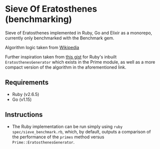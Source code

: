 # Sieve Of Eratosthenes (benchmarking)

Sieve of Eratosthenes implemented in Ruby, Go and Elixir as a monorepo, 
currently only benchmarked with the Benchmark gem.

Algorithm logic taken from [Wikipedia](https://en.wikipedia.org/wiki/Sieve_of_Eratosthenes#Pseudocode)

Further inspiration taken from [this gist](https://gist.github.com/loganhasson/8937903) 
for Ruby's inbuilt `EratosthenesGenerator` which exists in the Prime module, as well
as a more compact version of the algorithm in the aforementioned link.

## Requirements

- Ruby (v2.6.5)
- Go (v1.15)

## Instructions

- The Ruby implementation can be run simply using `ruby spec/sieve_benchmark.rb`,
which, by default, outputs a comparison of the performance of the `primes` method 
versus `Prime::EratosthenesGenerator`. 